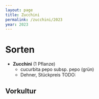 ```yaml
---
layout: page
title: Zucchini
permalink: /zucchini/2023
year: 2023
---
```


# Sorten
- **Zucchini** (1 Pflanze)
    - cucurbita pepo subsp. pepo (grün)
    - Dehner, Stückpreis TODO:


## Vorkultur 